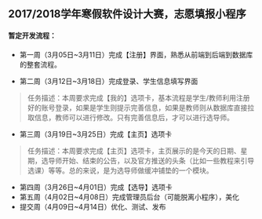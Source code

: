 ## 2017/2018学年寒假软件设计大赛，志愿填报小程序

#### 暂定开发流程：

- 第一周（3月05日~3月11日）完成【注册】界面，熟悉从前端到后端到数据库的整套流程。


- 第二周（3月12日~3月18日）完成登录、学生信息填写界面

> 任务描述：本周要求完成【我的】选项卡，基本流程是学生/教师利用注册好的账号登录，如果是学生则提示完善信息，如果是教师则从数据库直接拉取信息，教师可以进行修改。只有完善信息后，才可以进行选导师。

- 第三周（3月19日~3月25日）完成【主页】选项卡

> 任务描述：本周要求完成【主页】选项卡，主页展示的是今天的日期、星期，选导师开始、结束的公告，以及官方推送的头条（比如一些教程来引导选课）等等。总的来说，是为选导师做缓冲铺垫的一个模块。

- 第四周（3月26日~4月01日）完成【选导】选项卡
- 第五周（4月02日~4月08日）完成管理员后台（可能脱离小程序），美化
- 提交周（4月09日~4月14日）优化、测试、发布

